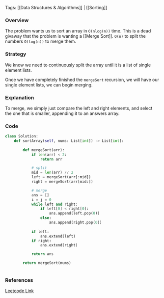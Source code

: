 
Tags: [[Data Structures & Algorithms]] | [[Sorting]]


### Overview
The problem wants us to sort an array in `O(nlog(n))` time. This is a dead givaway that the problem is wanting a [[Merge Sort]]. `O(n)` to split the numbers `O(log(n))` to merge them.

### Strategy
We know we need to continuously split the array until it is a list of single element lists.

Once we have completely finished the `mergeSort` recursion, we will have our single element lists, we can begin merging.

### Explanation
To merge, we simply just compare the left and right elements, and select the one that is smaller, appending it to an answers array.


### Code
```python
class Solution:
    def sortArray(self, nums: List[int]) -> List[int]:
        
        def mergeSort(arr):
            if len(arr) < 2:
                return arr

            # split
            mid = len(arr) // 2
            left = mergeSort(arr[:mid])
            right = mergeSort(arr[mid:])

            # merge
            ans = []
            i = j = 0
            while left and right:
                if left[0] < right[0]:
                    ans.append(left.pop(0))
                else:
                    ans.append(right.pop(0))
            
            if left:
                ans.extend(left)
            if right:
                ans.extend(right)

            return ans

        return mergeSort(nums)
        
```


### References
[Leetcode Link](https://leetcode.com/problems/sort-an-array/description/?envType=daily-question&envId=2024-07-25)

